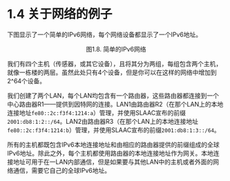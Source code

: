 # 1.4 关于网络的例子
下图显示了一个简单的IPv6网络，每个网络设备都显示了一个IPv6地址。




<center>

</center>

<center>
图1.8. 简单的IPv6网络
</center>

我们有四个主机（传感器，或其它设备），且将其分为两组，每组包含两个主机，就像一栋楼的两层。虽然此处只有4个设备，但是你可以在这样的网络中增加到2^64个设备。

我们创建了两个LAN，每个LAN均包含有一个路由器，这些路由器都连接到一个中心路由器R1——提供到因特网的连接。LAN1由路由器R2（在那个LAN上的本地连接地址```fe80::2c:f3f4:1214:a```）管理，并使用SLAAC宣布的前缀```2001:db8:1:2::/64```。LAN2由路由器R3（在那个LAN上的本地连接地址```fe80::2c:f3f4:1214:b```）管理，并使用SLAAC宣布的前缀```2001:db8:1:3::/64```。

所有的主机都既包含IPv6本地连接地址和由相应的路由器提供的前缀组成的全球IPv6地址。除此之外，每个主机都使用路由器的本地连接地址作为网关。本地连接地址可用于在一LAN内部通信，但是如果要与其他LAN中的主机或者外面的网络通信，需要它自己的全球IPv6地址。













